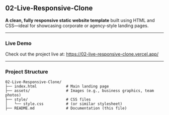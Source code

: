 ## 02-Live-Responsive-Clone

**A clean, fully responsive static website template** built using HTML and CSS—ideal for showcasing corporate or agency-style landing pages.

---

### Live Demo

Check out the project live at: https://02-live-responsive-clone.vercel.app/

---

### Project Structure

```
02-Live-Responsive-Clone/
├── index.html             # Main landing page
├── assets/                # Images (e.g., business graphics, team photos)
├── style/                 # CSS files
│   └── style.css          # (or similar stylesheet)
├── README.md              # Documentation (this file)
```
